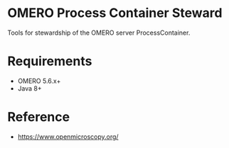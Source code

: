 OMERO Process Container Steward
===============================

Tools for stewardship of the OMERO server ProcessContainer.

Requirements
============

* OMERO 5.6.x+
* Java 8+

Reference
=========

* https://www.openmicroscopy.org/
